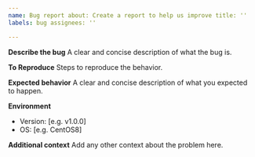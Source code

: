```yaml
---
name: Bug report about: Create a report to help us improve title: ''
labels: bug assignees: ''

---
```


**Describe the bug**
A clear and concise description of what the bug is.

**To Reproduce**
Steps to reproduce the behavior.

**Expected behavior**
A clear and concise description of what you expected to happen.

**Environment**

- Version: [e.g. v1.0.0]
- OS: [e.g. CentOS8]

**Additional context**
Add any other context about the problem here.
